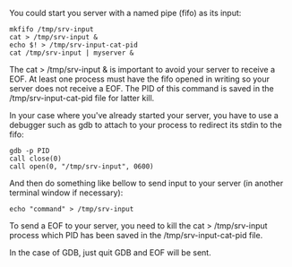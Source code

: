 

You could start you server with a named pipe (fifo) as its input:
```
mkfifo /tmp/srv-input
cat > /tmp/srv-input &
echo $! > /tmp/srv-input-cat-pid
cat /tmp/srv-input | myserver &
```
The cat > /tmp/srv-input & is important to avoid your server to receive a EOF. At least one process must have the fifo opened in writing so your server does not receive a EOF. The PID of this command is saved in the /tmp/srv-input-cat-pid file for latter kill.

In your case where you've already started your server, you have to use a debugger such as gdb to attach to your process to redirect its stdin to the fifo:
```
gdb -p PID
call close(0)
call open(0, "/tmp/srv-input", 0600)
```
And then do something like bellow to send input to your server (in another terminal window if necessary):
```
echo "command" > /tmp/srv-input
```
To send a EOF to your server, you need to kill the cat > /tmp/srv-input process which PID has been saved in the /tmp/srv-input-cat-pid file.

In the case of GDB, just quit GDB and EOF will be sent.
